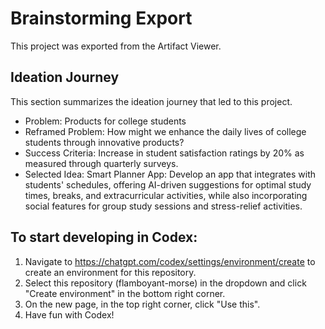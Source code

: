 # Brainstorming Export

This project was exported from the Artifact Viewer.

## Ideation Journey
This section summarizes the ideation journey that led to this project.
- Problem: Products for college students
- Reframed Problem: How might we enhance the daily lives of college students through innovative products?
- Success Criteria: Increase in student satisfaction ratings by 20% as measured through quarterly surveys.
- Selected Idea: Smart Planner App: Develop an app that integrates with students' schedules, offering AI-driven suggestions for optimal study times, breaks, and extracurricular activities, while also incorporating social features for group study sessions and stress-relief activities.

## To start developing in Codex:
1. Navigate to https://chatgpt.com/codex/settings/environment/create to create an environment for this repository.
2. Select this repository (flamboyant-morse) in the dropdown and click "Create environment" in the bottom right corner.
3. On the new page, in the top right corner, click "Use this".
4. Have fun with Codex!

